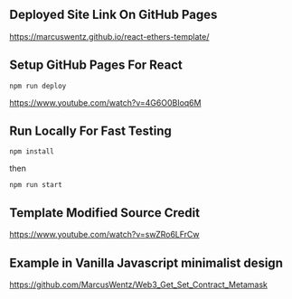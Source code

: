 ## Deployed Site Link On GitHub Pages

https://marcuswentz.github.io/react-ethers-template/

## Setup GitHub Pages For React

```shell
npm run deploy
```

https://www.youtube.com/watch?v=4G6O0BIoq6M

## Run Locally For Fast Testing

```shell
npm install
```
then
```shell
npm run start
```

## Template Modified Source Credit

https://www.youtube.com/watch?v=swZRo6LFrCw


## Example in Vanilla Javascript minimalist design

https://github.com/MarcusWentz/Web3_Get_Set_Contract_Metamask